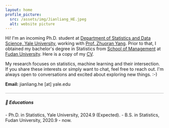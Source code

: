 ```yaml
---
layout: home
profile_picture:
  src: /assets/img/Jianliang_HE.jpeg
  alt: website picture
---
```

<p>
Hi! I'm an incoming Ph.D. student at <a href="https://statistics.yale.edu//">Department of Statistics and Data Science, Yale University</a>, 
	working with <a href="https://zhuoranyang.github.io/">Prof. Zhuoran Yang</a>.
Prior to that, I obtained my bachelor's degree in Statistics from <a href="https://www.fdsm.fudan.edu.cn/aboutus/default.html">School of Management</a> at <a href="https://www.fudan.edu.cn/">Fudan University</a>.  
Here is a copy of my <a href="assets/files/Jianliang-He.pdf">CV</a>.
</p>

<p>
My research focuses on statistics, machine learning and their intersection. If you share these interests or simply want to chat, feel free to reach out. I'm always open to conversations and excited about exploring new things. :-)
</p>

<p>
<b>Email:</b> jianliang.he [at] yale.edu
</p>

<hr style="height:1px;opacity:0.3;color:gray;margin:20px 0px 15px 0px">

<h5> 🏫 Educations </h5>
- Ph.D. in Statistics, Yale University, 2024.9 (Expected).
- B.S. in Statistics, Fudan University, 2020.9 - now. 
